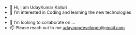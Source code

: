 - 👋 Hi, I am UdayKumar Kalluri
- 👀 I’m interested in Coding and learning the new technologies
- 
- 💞️ I’m looking to collaborate on ...
- 📫 Please reach out to me  udayappdeveloper@gmail.com

<!---
udayappdeveloper/udayappdeveloper is a ✨ special ✨ repository because its `README.md` (this file) appears on your GitHub profile.
You can click the Preview link to take a look at your changes.
--->
